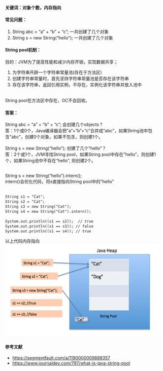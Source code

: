 
#### 关键词：对象个数，内存指向

#### 常见问题：
1. String abc = “a” + “b” + “c”; 一共创建了几个对象
2. String s = new String(“hello”); 一共创建了几个对象

#### String pool机制：
目的：JVM为了提高性能和减少内存开销，实现数据共享；

1. 为字符串开辟一个字符串常量池(存在于方法区)
2. 创建字符串常量时，首先坚持字符串常量池是否存在该字符串
3. 存在该字符串，返回引用实例，不存在，实例化该字符串并放入池中   

<br />
String pool在方法区中存在，GC不会回收。

#### 答案：
String abc = “a” + “b” + “c”;
会创建几个objects？
<br />
答：1个或0个，Java编译器会把”a”+”b”+”c”合并成“abc”，如果String池中包含”abc”，创建0个对象，如果不包含，则创建1个。
<br />
<br />
String s = new String(“hello”);
创建了几个”hello”？
<br />
答：2个或1个，JVM寻找String pool，如果String pool中存在”hello”，则创建1个，如果String池中不存在“hello”, 则创建2个。

<br />
String s = new String(“hello”).intern();
<br />
intern()会优化代码，将s直接指向String pool中的”hello”
<br />
<br />

```
String s1 = "Cat";		
String s2 = "Cat";		
String s3 = new String("Cat");		
String s4 = new String("Cat").intern();
		
System.out.println((s1 == s2));  // true
System.out.println((s1 == s3)); // false
System.out.println((s1 == s4)); // true
```
以上代码内存指向
<br />
<img src='https://github.com/geeeeeeeek/InterviewQuestion/blob/master/data/String-Pool-Java1.png' width=500 height=300/>


#### 参考文献
- https://segmentfault.com/a/1190000009888357
- https://www.journaldev.com/797/what-is-java-string-pool
